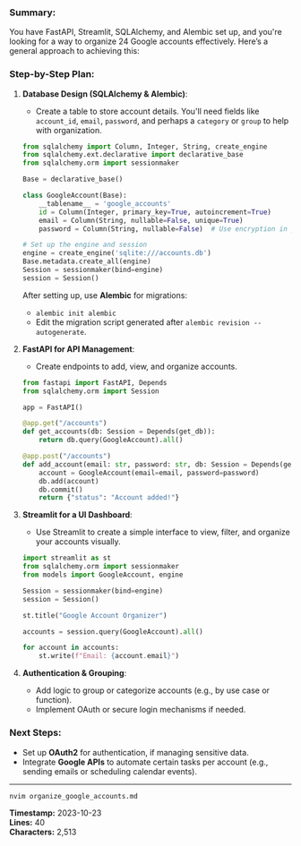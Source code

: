 ### Summary:
You have FastAPI, Streamlit, SQLAlchemy, and Alembic set up, and you're looking for a way to organize 24 Google accounts effectively. Here’s a general approach to achieving this:

### Step-by-Step Plan:

1. **Database Design (SQLAlchemy & Alembic)**:
   - Create a table to store account details. You'll need fields like `account_id`, `email`, `password`, and perhaps a `category` or `group` to help with organization.
   
   ```python
   from sqlalchemy import Column, Integer, String, create_engine
   from sqlalchemy.ext.declarative import declarative_base
   from sqlalchemy.orm import sessionmaker

   Base = declarative_base()

   class GoogleAccount(Base):
       __tablename__ = 'google_accounts'
       id = Column(Integer, primary_key=True, autoincrement=True)
       email = Column(String, nullable=False, unique=True)
       password = Column(String, nullable=False)  # Use encryption in production

   # Set up the engine and session
   engine = create_engine('sqlite:///accounts.db')
   Base.metadata.create_all(engine)
   Session = sessionmaker(bind=engine)
   session = Session()
   ```

   After setting up, use **Alembic** for migrations:
   - `alembic init alembic`
   - Edit the migration script generated after `alembic revision --autogenerate`.

2. **FastAPI for API Management**:
   - Create endpoints to add, view, and organize accounts.

   ```python
   from fastapi import FastAPI, Depends
   from sqlalchemy.orm import Session

   app = FastAPI()

   @app.get("/accounts")
   def get_accounts(db: Session = Depends(get_db)):
       return db.query(GoogleAccount).all()

   @app.post("/accounts")
   def add_account(email: str, password: str, db: Session = Depends(get_db)):
       account = GoogleAccount(email=email, password=password)
       db.add(account)
       db.commit()
       return {"status": "Account added!"}
   ```

3. **Streamlit for a UI Dashboard**:
   - Use Streamlit to create a simple interface to view, filter, and organize your accounts visually.
   ```python
   import streamlit as st
   from sqlalchemy.orm import sessionmaker
   from models import GoogleAccount, engine

   Session = sessionmaker(bind=engine)
   session = Session()

   st.title("Google Account Organizer")

   accounts = session.query(GoogleAccount).all()

   for account in accounts:
       st.write(f"Email: {account.email}")
   ```

4. **Authentication & Grouping**:
   - Add logic to group or categorize accounts (e.g., by use case or function).
   - Implement OAuth or secure login mechanisms if needed.

### Next Steps:
- Set up **OAuth2** for authentication, if managing sensitive data.
- Integrate **Google APIs** to automate certain tasks per account (e.g., sending emails or scheduling calendar events).

---

```bash
nvim organize_google_accounts.md
```

**Timestamp:** 2023-10-23  
**Lines:** 40  
**Characters:** 2,513  
